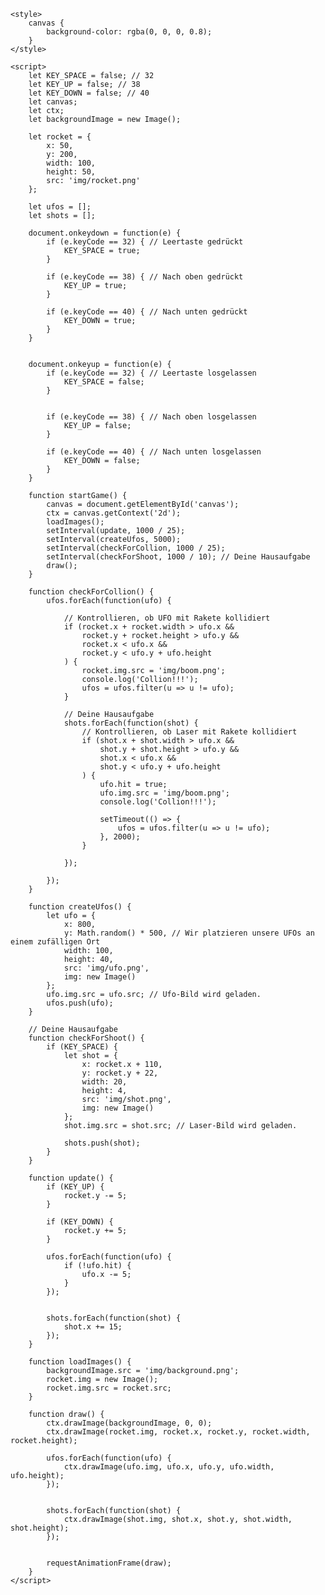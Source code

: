 <!DOCTYPE html>
<html lang="en">

<head>
    <meta charset="UTF-8">
    <meta name="viewport" content="width=device-width, initial-scale=1.0">
    <title>Raumschiffschlacht</title>

    <style>
        canvas {
            background-color: rgba(0, 0, 0, 0.8);
        }
    </style>

    <script>
        let KEY_SPACE = false; // 32
        let KEY_UP = false; // 38
        let KEY_DOWN = false; // 40
        let canvas;
        let ctx;
        let backgroundImage = new Image();

        let rocket = {
            x: 50,
            y: 200,
            width: 100,
            height: 50,
            src: 'img/rocket.png'
        };

        let ufos = [];
        let shots = [];

        document.onkeydown = function(e) {
            if (e.keyCode == 32) { // Leertaste gedrückt
                KEY_SPACE = true;
            }

            if (e.keyCode == 38) { // Nach oben gedrückt
                KEY_UP = true;
            }

            if (e.keyCode == 40) { // Nach unten gedrückt
                KEY_DOWN = true;
            }
        }


        document.onkeyup = function(e) {
            if (e.keyCode == 32) { // Leertaste losgelassen
                KEY_SPACE = false;
            }


            if (e.keyCode == 38) { // Nach oben losgelassen
                KEY_UP = false;
            }

            if (e.keyCode == 40) { // Nach unten losgelassen
                KEY_DOWN = false;
            }
        }

        function startGame() {
            canvas = document.getElementById('canvas');
            ctx = canvas.getContext('2d');
            loadImages();
            setInterval(update, 1000 / 25);
            setInterval(createUfos, 5000);
            setInterval(checkForCollion, 1000 / 25);
            setInterval(checkForShoot, 1000 / 10); // Deine Hausaufgabe
            draw();
        }

        function checkForCollion() {
            ufos.forEach(function(ufo) {

                // Kontrollieren, ob UFO mit Rakete kollidiert
                if (rocket.x + rocket.width > ufo.x &&
                    rocket.y + rocket.height > ufo.y &&
                    rocket.x < ufo.x &&
                    rocket.y < ufo.y + ufo.height
                ) {
                    rocket.img.src = 'img/boom.png';
                    console.log('Collion!!!');
                    ufos = ufos.filter(u => u != ufo);
                }

                // Deine Hausaufgabe
                shots.forEach(function(shot) {
                    // Kontrollieren, ob Laser mit Rakete kollidiert
                    if (shot.x + shot.width > ufo.x &&
                        shot.y + shot.height > ufo.y &&
                        shot.x < ufo.x &&
                        shot.y < ufo.y + ufo.height
                    ) {
                        ufo.hit = true;
                        ufo.img.src = 'img/boom.png';
                        console.log('Collion!!!');

                        setTimeout(() => {
                            ufos = ufos.filter(u => u != ufo);
                        }, 2000);
                    }

                });

            });
        }

        function createUfos() {
            let ufo = {
                x: 800,
                y: Math.random() * 500, // Wir platzieren unsere UFOs an einem zufälligen Ort
                width: 100,
                height: 40,
                src: 'img/ufo.png',
                img: new Image()
            };
            ufo.img.src = ufo.src; // Ufo-Bild wird geladen.
            ufos.push(ufo);
        }

        // Deine Hausaufgabe
        function checkForShoot() {
            if (KEY_SPACE) {
                let shot = {
                    x: rocket.x + 110,
                    y: rocket.y + 22,
                    width: 20,
                    height: 4,
                    src: 'img/shot.png',
                    img: new Image()
                };
                shot.img.src = shot.src; // Laser-Bild wird geladen.

                shots.push(shot);
            }
        }

        function update() {
            if (KEY_UP) {
                rocket.y -= 5;
            }

            if (KEY_DOWN) {
                rocket.y += 5;
            }

            ufos.forEach(function(ufo) {
                if (!ufo.hit) {
                    ufo.x -= 5;
                }
            });


            shots.forEach(function(shot) {
                shot.x += 15;
            });
        }

        function loadImages() {
            backgroundImage.src = 'img/background.png';
            rocket.img = new Image();
            rocket.img.src = rocket.src;
        }

        function draw() {
            ctx.drawImage(backgroundImage, 0, 0);
            ctx.drawImage(rocket.img, rocket.x, rocket.y, rocket.width, rocket.height);

            ufos.forEach(function(ufo) {
                ctx.drawImage(ufo.img, ufo.x, ufo.y, ufo.width, ufo.height);
            });


            shots.forEach(function(shot) {
                ctx.drawImage(shot.img, shot.x, shot.y, shot.width, shot.height);
            });


            requestAnimationFrame(draw);
        }
    </script>
</head>

<body onload="startGame()">
    <canvas id="canvas" width="720" height="480"></canvas>

</body>

</html>
